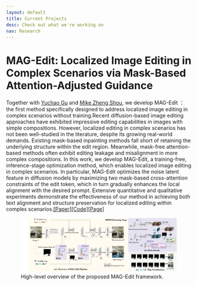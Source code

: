 ```yaml
---
layout: default
title: Current Projects
desc: Check out what we're working on
nav: Research
---
```


# MAG-Edit: Localized Image Editing in Complex Scenarios via Mask-Based Attention-Adjusted Guidance

Together with [Yuchao Gu](https://ycgu.site/) and [Mike Zheng Shou](https://sites.google.com/view/showlab), we develop MAG-Edit ：the first method specifically designed to address localized image editing in complex scenarios without training.Recent diffusion-based image editing approaches have exhibited impressive editing capabilities in images with simple compositions. However, localized editing in complex scenarios has not been well-studied in the literature, despite its growing real-world demands. Existing mask-based inpainting methods fall short of retaining the underlying structure within the edit region. Meanwhile, mask-free attention-based methods often exhibit editing leakage and misalignment in more complex compositions. In this work, we develop MAG-Edit, a training-free, inference-stage optimization method, which enables localized image editing in complex scenarios. In particular, MAG-Edit optimizes the noise latent feature in diffusion models by maximizing two mask-based cross-attention constraints of the edit token, which in turn gradually enhances the local alignment with the desired prompt. Extensive quantitative and qualitative experiments demonstrate the effectiveness of our method in achieving both text alignment and structure preservation for localized editing within complex scenarios.[[Paper]](https://arxiv.org/abs/2312.11396)[[Code]](https://github.com/HelenMao/MAG-Edit)[[Page]](https://mag-edit.github.io/)
<div class="row">
    <figure>
        <img src="/images/show/MAG/framework.png" class="img-responsive">
        <figcaption>
            High-level overview of the proposed MAG-Edit framework.
        </figcaption>
    </figure>
</div>
